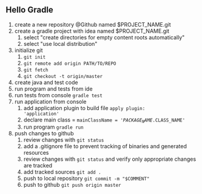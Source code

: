 Hello Gradle
---------------------------------------

1. create a new repository @Github named $PROJECT_NAME.git
2. create a gradle project with idea named $PROJECT_NAME.git
    1. select "create directories for empty content roots automatically"
    2. select "use local distribution"
3. initialize git
    1. <code>git init</code>
    2. <code>git remote add origin PATH/TO/REPO</code>
    3. <code>git fetch</code>
    4. <code>git checkout -t origin/master</code>
4. create java and test code
5. run program and tests from ide
6. run tests from console <code>gradle test</code>
7. run application from console
    1. add application plugin to build file <code>apply plugin: 'application'</code>
    2. declare main class = <code>mainClassName = '$PACKAGE_NAME.$CLASS_NAME'</code>
    3. run program <code>gradle run</code>
8. push changes to github
    1. review changes with <code>git status</code>
    2. add a .gitignore file to prevent tracking of binaries and generated resources
    3. review changes with <code>git status</code> and verify only appropriate changes are tracked
    4. add tracked sources <code>git add .</code>
    5. push to local repository <code>git commit -m "$COMMENT"</code>
    6. push to github <code>git push origin master </code>